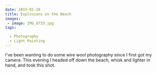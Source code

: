 ```yaml
---
date: 2015-01-26
title: Explosions on the Beach
images: 
 - image: IMG_8733.jpg
tags:

  - Photography
  - Light Painting
---
```

I've been wanting to do some wire wool photography since I first got my camera. This evening I headed off down the beach, whisk and lighter in hand, and took this shot. 